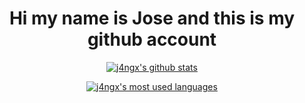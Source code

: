 <h1 align="center"> Hi my name is Jose and this is my github account </h1>

<p align="center">
  <a href="https://github.com/j4ngx"><img src="https://github-readme-stats.vercel.app/api?username=j4ngx&show_icons=true&theme=gruvbox&include_all_commits=true&bg_color=0000" alt="j4ngx's github stats"></a>
</p>

<p align="center">
  <a href="https://github.com/j4ngx"><img src="https://github-readme-stats.vercel.app/api/top-langs/?username=j4ngx&hide=javascript,html&exclude_repo=config_files&&theme=gruvbox&bg_color=0000&show_icons=true" alt="j4ngx's most used languages"></a>
</p>
